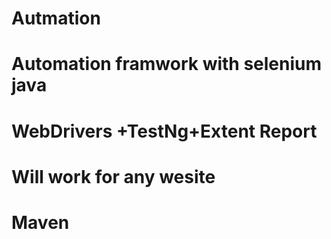 # Autmation
# Automation framwork with selenium java 
# WebDrivers +TestNg+Extent Report
# Will work for any wesite 
# Maven 
